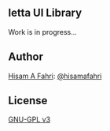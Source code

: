## letta UI Library

Work is in progress...

## Author

[Hisam A Fahri](https://hisamafahri.com): [@hisamafahri](https://github.com/hisamafahri)

## License

[GNU-GPL v3](LICENSE)
